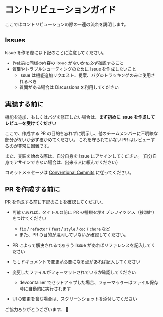 # コントリビューションガイド

ここではコントリビューションの際の一連の流れを説明します。

## Issues

Issue を作る際には下記のことに注意してください。

- 作成前に同様の内容の Issue がないかを必ず確認すること
- 質問やトラブルシューティングのために Issue を作成しないこと
  - Issue は機能追加リクエスト、提案、バグのトラッキングのみに使用されるべき
  - 質問がある場合は Discussions を利用してください

## 実装する前に

機能を追加、もしくはバグを修正したい場合は、**まず初めに Issue を作成してレビューを受けてください**

ここで、作成する PR の目的を忘れずに明示し、他のチームメンバーに不明瞭な部分がないか必ず確かめてください。
これを守られていない PR はレビューするのが非常に困難です。

また、実装を始める際は、自分自身を Issue にアサインしてください。（自分自身でアサインできない場合は、出来る人に頼んでください）

コミットメッセージは [Conventional Commits](https://www.conventionalcommits.org/ja/v1.0.0/) に従ってください。

## PR を作成する前に

PR を作成する前に下記のことを確認してください。

- 可能であれば、タイトルの前に PR の種類を示すプレフィックス（接頭辞）をつけてください

  - `fix` / `refactor` / `feat` / `style` / `doc` / `chore` など
  - また、PR の目的が混同していないか確認してください。

- PR によって解決されるであろう Issue があればリファレンスを記入してください
- もしドキュメントで変更が必要になる点があれば記入してください
- 変更したファイルがフォーマットされているか確認してください

  - devcontainer でセットアップした場合、フォーマッターはファイル保存時に自動的に実行されます

- UI の変更を含む場合は、スクリーンショットを添付してください

ご協力ありがとうございます。 🤗

